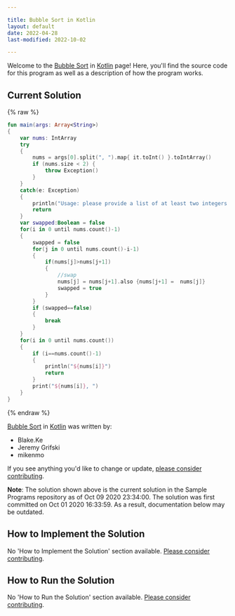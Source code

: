 ```yaml
---

title: Bubble Sort in Kotlin
layout: default
date: 2022-04-28
last-modified: 2022-10-02

---
```


Welcome to the [Bubble Sort](https://sampleprograms.io/projects/bubble-sort) in [Kotlin](https://sampleprograms.io/languages/kotlin) page! Here, you'll find the source code for this program as well as a description of how the program works.

## Current Solution

{% raw %}

```kotlin
fun main(args: Array<String>) 
{
    var nums: IntArray
    try
    {
        nums = args[0].split(", ").map{ it.toInt() }.toIntArray()
        if (nums.size < 2) {
            throw Exception()
        }
    }
    catch(e: Exception)
    {
        println("Usage: please provide a list of at least two integers to sort in the format \"1, 2, 3, 4, 5\"")
        return
    }
    var swapped:Boolean = false
    for(i in 0 until nums.count()-1)
    {
        swapped = false
        for(j in 0 until nums.count()-i-1)
        {
            if(nums[j]>nums[j+1])
            {
                //swap
                nums[j] = nums[j+1].also {nums[j+1] =  nums[j]}
                swapped = true
            }
        }
        if (swapped==false)
        {
            break
        }
    }
    for(i in 0 until nums.count())
    {
        if (i==nums.count()-1)
        {
            println("${nums[i]}")
            return
        }
        print("${nums[i]}, ")
    }
}
```

{% endraw %}

[Bubble Sort](https://sampleprograms.io/projects/bubble-sort) in [Kotlin](https://sampleprograms.io/languages/kotlin) was written by:

- Blake.Ke
- Jeremy Grifski
- mikenmo

If you see anything you'd like to change or update, [please consider contributing](https://github.com/TheRenegadeCoder/sample-programs).

**Note**: The solution shown above is the current solution in the Sample Programs repository as of Oct 09 2020 23:34:00. The solution was first committed on Oct 01 2020 16:33:59. As a result, documentation below may be outdated.

## How to Implement the Solution

No 'How to Implement the Solution' section available. [Please consider contributing](https://github.com/TheRenegadeCoder/sample-programs-website).

## How to Run the Solution

No 'How to Run the Solution' section available. [Please consider contributing](https://github.com/TheRenegadeCoder/sample-programs-website).
